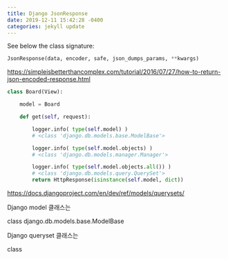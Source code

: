 ```yaml
---
title: Django JsonResponse
date: 2019-12-11 15:42:28 -0400
categories: jekyll update
---
```


See below the class signature:

``` python
JsonResponse(data, encoder, safe, json_dumps_params, **kwargs)
```


https://simpleisbetterthancomplex.com/tutorial/2016/07/27/how-to-return-json-encoded-response.html


``` python
class Board(View):

    model = Board

    def get(self, request): 

        logger.info( type(self.model) )
        # <class 'django.db.models.base.ModelBase'>

        logger.info( type(self.model.objects) )
        # <class 'django.db.models.manager.Manager'>

        logger.info( type(self.model.objects.all()) )
        # <class 'django.db.models.query.QuerySet'>
        return HttpResponse(isinstance(self.model, dict))
```

https://docs.djangoproject.com/en/dev/ref/models/querysets/


Django model 클래스는

class django.db.models.base.ModelBase

Django queryset 클래스는 

class 

